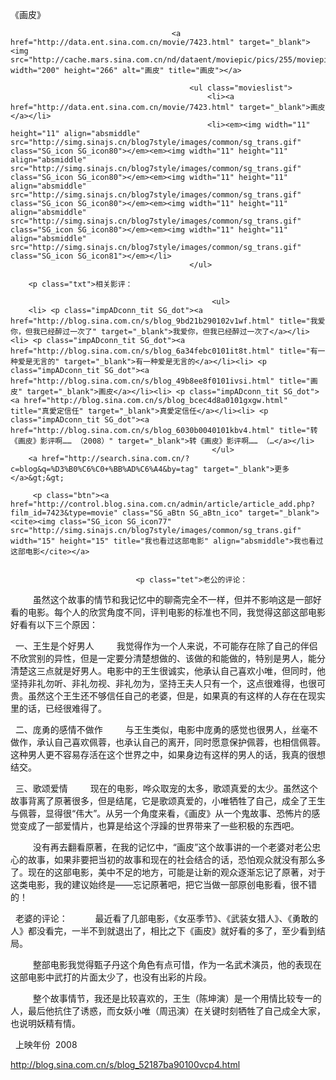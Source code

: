 《画皮》

											
										<a href="http://data.ent.sina.com.cn/movie/7423.html" target="_blank"><img src="http://cache.mars.sina.com.cn/nd/dataent/moviepic/pics/255/moviepic_3f108e203b207252b6096368293fda5c.jpg" width="200" height="266" alt="画皮" title="画皮"></a>
										
											<ul class="movieslist">
												<li><a href="http://data.ent.sina.com.cn/movie/7423.html" target="_blank">画皮</a></li>
												<li><em><img width="11" height="11" align="absmiddle" src="http://simg.sinajs.cn/blog7style/images/common/sg_trans.gif" class="SG_icon SG_icon80"></em><em><img width="11" height="11" align="absmiddle" src="http://simg.sinajs.cn/blog7style/images/common/sg_trans.gif" class="SG_icon SG_icon80"></em><em><img width="11" height="11" align="absmiddle" src="http://simg.sinajs.cn/blog7style/images/common/sg_trans.gif" class="SG_icon SG_icon80"></em><em><img width="11" height="11" align="absmiddle" src="http://simg.sinajs.cn/blog7style/images/common/sg_trans.gif" class="SG_icon SG_icon80"></em><em><img width="11" height="11" align="absmiddle" src="http://simg.sinajs.cn/blog7style/images/common/sg_trans.gif" class="SG_icon SG_icon81"></em></li>
											</ul>
											
		<p class="txt">相关影评： 
											
												 <ul>
		<li> <p class="impADconn_tit SG_dot"><a href="http://blog.sina.com.cn/s/blog_9bd21b290102v1wf.html" title="我爱你，但我已经醉过一次了" target="_blank">我爱你，但我已经醉过一次了</a></li><li> <p class="impADconn_tit SG_dot"><a href="http://blog.sina.com.cn/s/blog_6a34febc0101it8t.html" title="有一种爱是无言的" target="_blank">有一种爱是无言的</a></li><li> <p class="impADconn_tit SG_dot"><a href="http://blog.sina.com.cn/s/blog_49b8ee8f0101ivsi.html" title="画皮" target="_blank">画皮</a></li><li> <p class="impADconn_tit SG_dot"><a href="http://blog.sina.com.cn/s/blog_bcec4d8a0101gxgw.html" title="真愛定信任" target="_blank">真愛定信任</a></li><li> <p class="impADconn_tit SG_dot"><a href="http://blog.sina.com.cn/s/blog_6030b0040101kbv4.html" title="转《画皮》影评啊…… （2008）" target="_blank">转《画皮》影评啊…… （…</a></li>
												 </ul>
		<a href="http://search.sina.com.cn/?c=blog&q=%D3%B0%C6%C0+%BB%AD%C6%A4&by=tag" target="_blank">更多</a>&gt;&gt;
											 
		 <p class="btn"><a href="http://control.blog.sina.com.cn/admin/article/article_add.php?film_id=7423&type=movie" class="SG_aBtn SG_aBtn_ico" target="_blank"><cite><img class="SG_icon SG_icon77" src="http://simg.sinajs.cn/blog7style/images/common/sg_trans.gif" width="15" height="15" title="我也看过这部电影" align="absmiddle">我也看过这部电影</cite></a>
										
									
                            	<p class="tet">老公的评论： 
 
　　虽然这个故事的情节和我记忆中的聊斋完全不一样，但并不影响这是一部好看的电影。每个人的欣赏角度不同，评判电影的标准也不同，我觉得这部这部电影好看有以下三个原因： 

 
一、王生是个好男人 
　　我觉得作为一个人来说，不可能存在除了自己的伴侣不欣赏别的异性，但是一定要分清楚想做的、该做的和能做的，特别是男人，能分清楚这三点就是好男人。电影中的王生很诚实，他承认自己喜欢小唯，但同时，他坚持非礼勿听、非礼勿视、非礼勿为，坚持王夫人只有一个，这点很难得，也很可贵。虽然这个王生还不够信任自己的老婆，但是，如果真的有这样的人存在在现实里的话，已经很难得了。 

 
二、庞勇的感情不做作 
　　与王生类似，电影中庞勇的感觉也很男人，丝毫不做作，承认自己喜欢佩蓉，也承认自己的离开，同时愿意保护佩蓉，也相信佩蓉。这种男人更不容易存活在这个世界之中，如果身边有这样的男人的话，我真的很想结交。 

 
三、歌颂爱情 
　　现在的电影，哗众取宠的太多，歌颂真爱的太少。虽然这个故事背离了原著很多，但是结尾，它是歌颂真爱的，小唯牺牲了自己，成全了王生与佩蓉，显得很“伟大”。从另一个角度来看，《画皮》从一个鬼故事、恐怖片的感觉变成了一部爱情片，也算是给这个浮躁的世界带来了一些积极的东西吧。 

 
　　没有再去翻看原著，在我的记忆中，“画皮”这个故事讲的一个老婆对老公忠心的故事，如果非要把当初的故事和现在的社会结合的话，恐怕观众就没有那么多了。现在的这部电影，美中不足的地方，可能是让新的观众逐渐忘记了原著，对于这类电影，我的建议始终是——忘记原著吧，把它当做一部原创电影看，很不错的！ 

 
老婆的评论： 
 
　　最近看了几部电影，《女巫季节》、《武装女猎人》、《勇敢的人》都没看完，一半不到就退出了，相比之下《画皮》就好看的多了，至少看到结局。 

 
　　整部电影我觉得甄子丹这个角色有点可惜，作为一名武术演员，他的表现在这部电影中武打的片面太少了，也没有出彩的片段。 

 
　　整个故事情节，我还是比较喜欢的，王生（陈坤演）是一个用情比较专一的人，最后他抗住了诱惑，而女妖小唯（周迅演）在关键时刻牺牲了自己成全大家，也说明妖精有情。 

 
上映年份 
2008
                                								
		
http://blog.sina.com.cn/s/blog_52187ba90100vcp4.html
